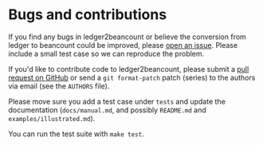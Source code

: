 Bugs and contributions
======================

If you find any bugs in ledger2beancount or believe the conversion from
ledger to beancount could be improved, please [open an
issue](https://github.com/zacchiro/ledger2beancount/issues).  Please
include a small test case so we can reproduce the problem.

If you'd like to contribute code to ledger2beancount, please submit a
[pull request on GitHub](https://github.com/zacchiro/ledger2beancount/pulls)
or send a `git format-patch` patch (series) to the authors via email
(see the `AUTHORS` file).

Please move sure you add a test case under `tests` and update the
documentation (`docs/manual.md`, and possibly `README.md` and
`examples/illustrated.md`).

You can run the test suite with `make test`.

